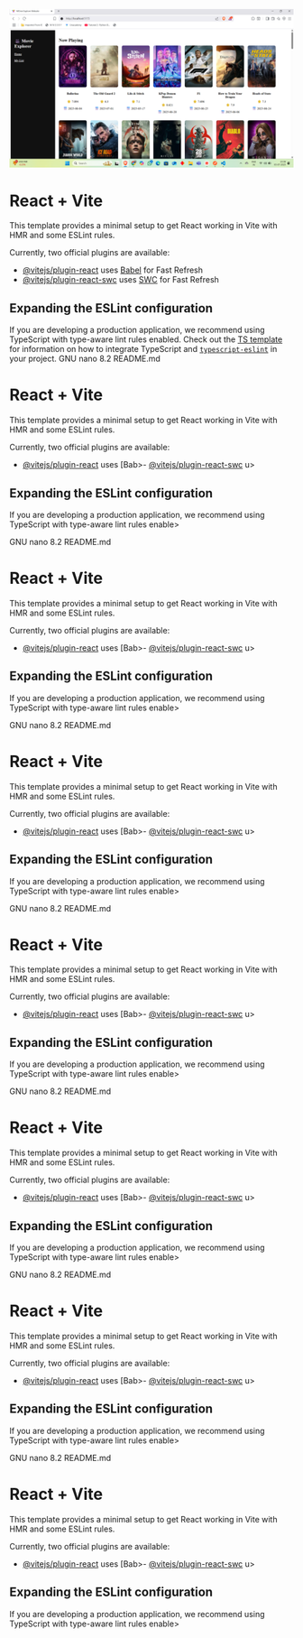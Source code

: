 ![Project Preview](./src/assets/Screenshot.png)
# React + Vite

This template provides a minimal setup to get React working in Vite with HMR and some ESLint rules.

Currently, two official plugins are available:

- [@vitejs/plugin-react](https://github.com/vitejs/vite-plugin-react/blob/main/packages/plugin-react) uses [Babel](https://babeljs.io/) for Fast Refresh
- [@vitejs/plugin-react-swc](https://github.com/vitejs/vite-plugin-react/blob/main/packages/plugin-react-swc) uses [SWC](https://swc.rs/) for Fast Refresh

## Expanding the ESLint configuration

If you are developing a production application, we recommend using TypeScript with type-aware lint rules enabled. Check out the [TS template](https://github.com/vitejs/vite/tree/main/packages/create-vite/template-react-ts) for information on how to integrate TypeScript and [`typescript-eslint`](https://typescript-eslint.io) in your project.
 GNU nano 8.2                                       README.md
# React + Vite

This template provides a minimal setup to get React working in Vite with HMR and some ESLint rules.

Currently, two official plugins are available:

- [@vitejs/plugin-react](https://github.com/vitejs/vite-plugin-react/blob/main/packages/plugin-react) uses [Bab>- [@vitejs/plugin-react-swc](https://github.com/vitejs/vite-plugin-react/blob/main/packages/plugin-react-swc) u>

## Expanding the ESLint configuration

If you are developing a production application, we recommend using TypeScript with type-aware lint rules enable>





 GNU nano 8.2                                       README.md
# React + Vite

This template provides a minimal setup to get React working in Vite with HMR and some ESLint rules.

Currently, two official plugins are available:

- [@vitejs/plugin-react](https://github.com/vitejs/vite-plugin-react/blob/main/packages/plugin-react) uses [Bab>- [@vitejs/plugin-react-swc](https://github.com/vitejs/vite-plugin-react/blob/main/packages/plugin-react-swc) u>

## Expanding the ESLint configuration

If you are developing a production application, we recommend using TypeScript with type-aware lint rules enable>





 GNU nano 8.2                                       README.md
# React + Vite

This template provides a minimal setup to get React working in Vite with HMR and some ESLint rules.

Currently, two official plugins are available:

- [@vitejs/plugin-react](https://github.com/vitejs/vite-plugin-react/blob/main/packages/plugin-react) uses [Bab>- [@vitejs/plugin-react-swc](https://github.com/vitejs/vite-plugin-react/blob/main/packages/plugin-react-swc) u>

## Expanding the ESLint configuration

If you are developing a production application, we recommend using TypeScript with type-aware lint rules enable>





 GNU nano 8.2                                       README.md
# React + Vite

This template provides a minimal setup to get React working in Vite with HMR and some ESLint rules.

Currently, two official plugins are available:

- [@vitejs/plugin-react](https://github.com/vitejs/vite-plugin-react/blob/main/packages/plugin-react) uses [Bab>- [@vitejs/plugin-react-swc](https://github.com/vitejs/vite-plugin-react/blob/main/packages/plugin-react-swc) u>

## Expanding the ESLint configuration

If you are developing a production application, we recommend using TypeScript with type-aware lint rules enable>





 GNU nano 8.2                                       README.md
# React + Vite

This template provides a minimal setup to get React working in Vite with HMR and some ESLint rules.

Currently, two official plugins are available:

- [@vitejs/plugin-react](https://github.com/vitejs/vite-plugin-react/blob/main/packages/plugin-react) uses [Bab>- [@vitejs/plugin-react-swc](https://github.com/vitejs/vite-plugin-react/blob/main/packages/plugin-react-swc) u>

## Expanding the ESLint configuration

If you are developing a production application, we recommend using TypeScript with type-aware lint rules enable>





 GNU nano 8.2                                       README.md
# React + Vite

This template provides a minimal setup to get React working in Vite with HMR and some ESLint rules.

Currently, two official plugins are available:

- [@vitejs/plugin-react](https://github.com/vitejs/vite-plugin-react/blob/main/packages/plugin-react) uses [Bab>- [@vitejs/plugin-react-swc](https://github.com/vitejs/vite-plugin-react/blob/main/packages/plugin-react-swc) u>

## Expanding the ESLint configuration

If you are developing a production application, we recommend using TypeScript with type-aware lint rules enable>





 GNU nano 8.2                                       README.md
# React + Vite

This template provides a minimal setup to get React working in Vite with HMR and some ESLint rules.

Currently, two official plugins are available:

- [@vitejs/plugin-react](https://github.com/vitejs/vite-plugin-react/blob/main/packages/plugin-react) uses [Bab>- [@vitejs/plugin-react-swc](https://github.com/vitejs/vite-plugin-react/blob/main/packages/plugin-react-swc) u>

## Expanding the ESLint configuration

If you are developing a production application, we recommend using TypeScript with type-aware lint rules enable>





